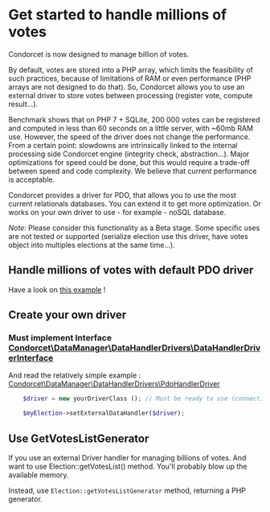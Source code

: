 # Get started to handle millions of votes

Condorcet is now designed to manage billion of votes.

By default, votes are stored into a PHP array, which limits the feasibility of such practices, because of limitations of RAM or even performance (PHP arrays are not designed to do that).
So, Condorcet allows you to use an external driver to store votes between processing (register vote, compute result...).

Benchmark shows that on PHP 7 + SQLite, 200 000 votes can be registered and computed in less than 60 seconds on a little server, with ~60mb RAM use. However, the speed of the driver does not change the performance. From a certain point: slowdowns are intrinsically linked to the internal processing side Condorcet engine (integrity check, abstraction...). Major optimizations for speed could be done, but this would require a trade-off between speed and code complexity. We believe that current performance is acceptable.

Condorcet provides a driver for PDO, that allows you to use the most current relationals databases. You can extend it to get more optimization. Or works on your own driver to use - for example - noSQL database.

_Note:_ Please consider this functionality as a Beta stage. Some specific uses are not tested or supported (serialize election use this driver, have votes object into multiples elections at the same time...).


## Handle millions of votes with default PDO driver

Have a look on [this example](https://github.com/julien-boudry/Condorcet/blob/master/Examples/Specifics_Examples/use_large_election_external_database_drivers.php) !

## Create your own driver

### Must implement Interface [Condorcet\DataManager\DataHandlerDrivers\DataHandlerDriverInterface](https://github.com/julien-boudry/Condorcet/blob/master/lib/DataManager/DataHandlerDrivers/DataHandlerDriverInterface.php)

And read the relatively simple example : [Condorcet\DataManager\DataHandlerDrivers\PdoHandlerDriver](https://github.com/julien-boudry/Condorcet/blob/master/lib/DataManager/DataHandlerDrivers/PdoDriver/PdoHandlerDriver.php)

```php
    $driver = new yourDriverClass (); // Must be ready to use (connection, access etc..)

    $myElection->setExternalDataHandler($driver);
```

## Use GetVotesListGenerator

If you use an external Driver handler for managing billions of votes. And want to use Election::getVotesList() method. You'll probably blow up the available memory.

Instead, use ```Election::getVotesListGenerator``` method, returning a PHP generator.